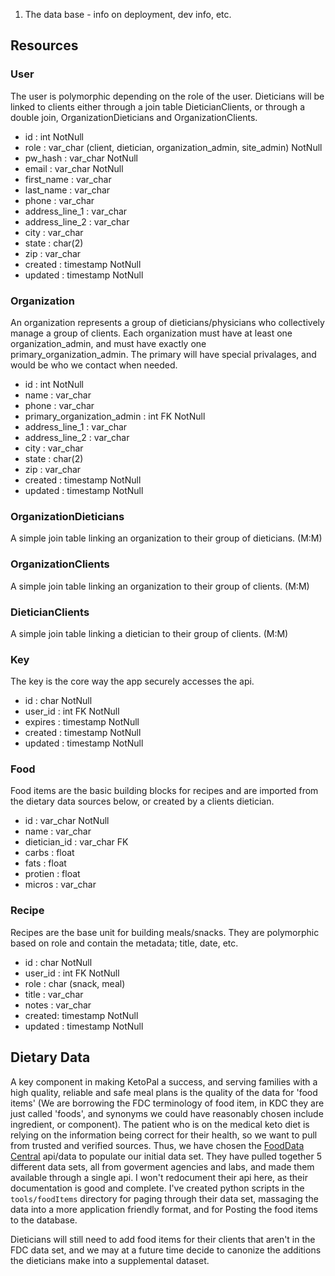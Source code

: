 1. The data base - info on deployment, dev info, etc.
## Resources

### User

The user is polymorphic depending on the role of the user. Dieticians will be linked to clients either through a join table DieticianClients, or through a double join, OrganizationDieticians and OrganizationClients. 

- id : int NotNull
- role : var_char (client, dietician, organization_admin, site_admin) NotNull
- pw_hash : var_char NotNull
- email : var_char NotNull
- first_name : var_char
- last_name : var_char
- phone : var_char
- address_line_1 : var_char
- address_line_2 : var_char
- city : var_char
- state : char(2) 
- zip : var_char
- created : timestamp NotNull
- updated : timestamp NotNull

### Organization

An organization represents a group of dieticians/physicians who collectively manage a group of clients. Each organization must have at least one organization_admin, and must have exactly one primary_organization_admin. The primary will have special privalages, and would be who we contact when needed.

- id : int NotNull
- name : var_char
- phone : var_char
- primary_organization_admin : int FK NotNull 
- address_line_1 : var_char
- address_line_2 : var_char
- city : var_char
- state : char(2) 
- zip : var_char
- created : timestamp NotNull
- updated : timestamp NotNull


### OrganizationDieticians

A simple join table linking an organization to their group of dieticians. (M:M)


### OrganizationClients

A simple join table linking an organization to their group of clients. (M:M)


### DieticianClients

A simple join table linking a dietician to their group of clients. (M:M)



### Key

The key is the core way the app securely accesses the api. 

- id : char NotNull
- user_id : int FK NotNull
- expires : timestamp NotNull
- created : timestamp NotNull
- updated : timestamp NotNull


### Food

Food items are the basic building blocks for recipes and are imported from the dietary data sources below, or created by a clients dietician. 

- id : var_char NotNull
- name : var_char 
- dietician_id : var_char FK
- carbs : float
- fats : float
- protien : float
- micros : var_char

### Recipe

Recipes are the base unit for building meals/snacks. They are polymorphic based on role and contain the metadata; title, date, etc.

- id : char NotNull
- user_id : int FK NotNull
- role : char (snack, meal)
- title : var_char
- notes : var_char
- created: timestamp NotNull
- updated : timestamp NotNull


## Dietary Data

A key component in making KetoPal a success, and serving families with a high quality, reliable and safe meal plans is the quality of the data for 'food items' (We are borrowing the FDC terminology of food item, in KDC they are just called 'foods', and synonyms we could have reasonably chosen include ingredient, or component). The patient who is on the medical keto diet is relying on the information being correct for their health, so we want to pull from trusted and verified sources. Thus, we have chosen the [FoodData Central](https://fdc.nal.usda.gov/index.html) api/data to populate our initial data set. They have pulled together 5 different data sets, all from goverment agencies and labs, and made them available through a single api. I won't redocument their api here, as their documentation is good and complete. I've created python scripts in the `tools/foodItems` directory for paging through their data set, massaging the data into a more application friendly format, and for Posting the food items to the database. 

Dieticians will still need to add food items for their clients that aren't in the FDC data set, and we may at a future time decide to canonize the additions the dieticians make into a supplemental dataset. 
